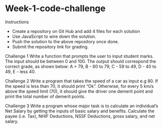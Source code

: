 # Week-1-code-challenge

Instructions
- Create a repository on Git Hub and add 4 files for each solution
- Use JavaScript to wire down the solution.
- Push the solution to the above repository once done.
- Submit the repository link for grading.

Challenge 1
Write a function that prompts the user to input student marks. The input should be between 0 and 100. The output should correspond the correct grade, as shown below: 
A > 79, B - 60 to 79, C -  59 to 49, D - 40 to 49, E - less 40.

Challenge 2
Write a program that takes the speed of a car as input e.g 80. If the speed is less than 70, it should print “Ok”. Otherwise, for every 5 km/s above the speed limit (70), it should give the driver one demerit point and print the total number of demerit points.

Challenge 3
Write a program whose major task is to calculate an individual’s Net Salary by getting the inputs of basic salary and benefits. Calculate the payee (i.e. Tax), NHIF Deductions, NSSF Deductions, gross salary, and net salary. 
